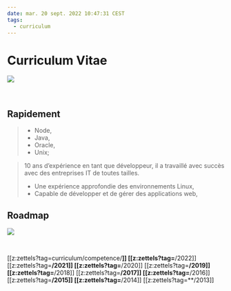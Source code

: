 ```yaml
---
date: mar. 20 sept. 2022 10:47:31 CEST
tags:
  - curriculum
---
```


# Curriculum Vitae

<img src="https://images.pexels.com/photos/169573/pexels-photo-169573.jpeg?auto=compress&cs=tinysrgb&fit=crop&h=627&w=1200"/>

$~$

## Rapidement

> -   Node,
> -   Java,
> -   Oracle,
> -   Unix;

> 10 ans d’expérience en tant que développeur, il a travaillé avec succès
> avec des entreprises IT de toutes tailles.
> -   Une expérience approfondie des environnements Linux,
> -   Capable de développer et de gérer des applications web,


## Roadmap

<img src="./static/cv/cv-roadmap.jpg"/>

$~$

[[z:zettels?tag=curriculum/competence/**]]
[[z:zettels?tag=**/2022]]
[[z:zettels?tag=**/2021]]
[[z:zettels?tag=**/2020]]
[[z:zettels?tag=**/2019]]
[[z:zettels?tag=**/2018]]
[[z:zettels?tag=**/2017]]
[[z:zettels?tag=**/2016]]
[[z:zettels?tag=**/2015]]
[[z:zettels?tag=**/2014]]
[[z:zettels?tag=**/2013]]
